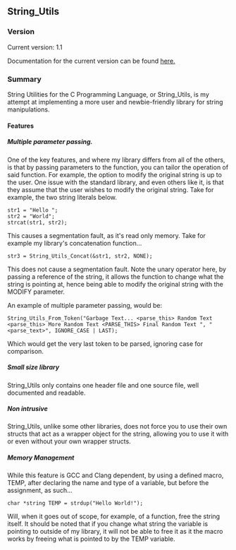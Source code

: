 ## String_Utils

### Version

Current version: 1.1

Documentation for the current version can be found [here.](http://theif519.github.io/String_Utils_Documentation/)

### Summary

String Utilities for the C Programming Language, or String_Utils, is my attempt at implementing a more user and newbie-friendly library for string manipulations. 

#### Features

##### Multiple parameter passing.

One of the key features, and where my library differs from all of the others, is that by passing parameters to the function, you can tailor the operation of said function. For example, the option to modify the original string is up to the user. One issue with the standard library, and even others like it, is that they assume that the user wishes to modify the original string. Take for example, the two string literals below.

```
str1 = "Hello ";  
str2 = "World";
strcat(str1, str2);
```
This causes a segmentation fault, as it's read only memory. Take for example my library's concatenation function...

```
str3 = String_Utils_Concat(&str1, str2, NONE);
```
This does not cause a segmentation fault. Note the unary operator here, by passing a reference of the string, it allows the function to change what the string is pointing at, hence being able to modify the original string with the MODIFY parameter.

An example of multiple parameter passing, would be:

```
String_Utils_From_Token("Garbage Text... <parse_this> Random Text <parse_this> More Random Text <PARSE_THIS> Final Random Text ", "<parse_text>", IGNORE_CASE | LAST);
``` 

Which would get the very last token to be parsed, ignoring case for comparison. 

##### Small size library

String_Utils only contains one header file and one source file, well documented and readable.

##### Non intrusive

String_Utils, unlike some other libraries, does not force you to use their own structs that act as a wrapper object for the
string, allowing you to use it with or even without your own wrapper structs. 

##### Memory Management

While this feature is GCC and Clang dependent, by using a defined macro, TEMP, after declaring the name and type of a variable, but before the assignment, as such...

```
char *string TEMP = strdup("Hello World!");
```

Will, when it goes out of scope, for example, of a function, free the string itself. It should be noted that if you change what string the variable is pointing to outside of my library, it will not be able to free it as it the macro works by freeing what is pointed to by the TEMP variable.
